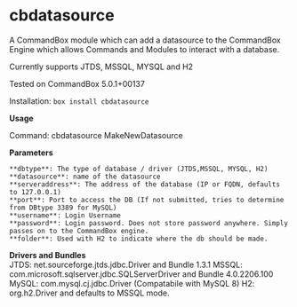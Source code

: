 # cbdatasource
A CommandBox module which can add a datasource to the CommandBox Engine which 
allows Commands and Modules to interact with a database. 

Currently supports JTDS, MSSQL, MYSQL and H2

Tested on CommandBox 5.0.1+00137

Installation: `box install cbdatasource`

**Usage**

Command: cbdatasource MakeNewDatasource

**Parameters**

    **dbtype**: The type of database / driver (JTDS,MSSQL, MYSQL, H2)  
    **datasource**: name of the datasource  
    **serveraddress**: The address of the database (IP or FQDN, defaults to 127.0.0.1)  
    **port**: Port to access the DB (If not submitted, tries to determine from DBtype 3389 for MySQL)  
    **username**: Login Username  
    **password**: Login password. Does not store password anywhere. Simply passes on to the CommandBox engine.   
    **folder**: Used with H2 to indicate where the db should be made.   
       
**Drivers and Bundles**  
JTDS: net.sourceforge.jtds.jdbc.Driver and Bundle 1.3.1
MSSQL: com.microsoft.sqlserver.jdbc.SQLServerDriver and Bundle 4.0.2206.100
MySQL: com.mysql.cj.jdbc.Driver (Compatabile with MySQL 8)
H2: org.h2.Driver and defaults to MSSQL mode. 


